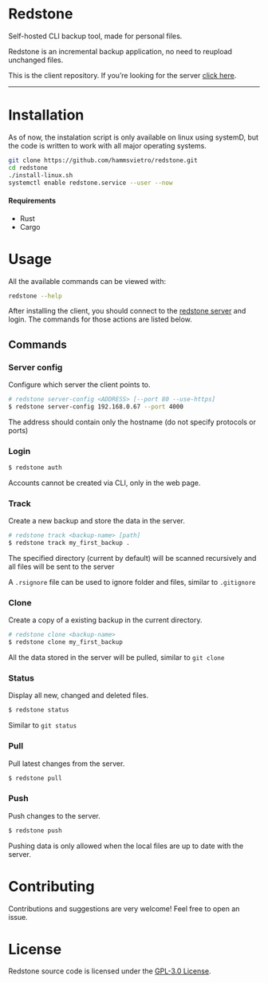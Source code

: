 # Redstone

Self-hosted CLI backup tool, made for personal files.

Redstone is an incremental backup application, no need to reupload unchanged files.


This is the client repository. If you’re looking for the server [click here](https://github.com/hammsvietro/redstone_server).

---
# Installation

As of now, the instalation script is only available on linux using systemD,
but the code is written to work with all major operating systems.


```bash
git clone https://github.com/hammsvietro/redstone.git
cd redstone
./install-linux.sh
systemctl enable redstone.service --user --now
```

#### Requirements
* Rust
* Cargo

# Usage

All the available commands can be viewed with:
```bash
redstone --help
```

After installing the client, you should connect to the [redstone server](https://github.com/hammsvietro/redstone_server) and login.
The commands for those actions are listed below.

## Commands

### Server config
Configure which server the client points to.
```bash
# redstone server-config <ADDRESS> [--port 80 --use-https]
$ redstone server-config 192.168.0.67 --port 4000

```
The address should contain only the hostname (do not specify protocols or ports)

### Login

```bash
$ redstone auth
```

Accounts cannot be created via CLI, only in the web page.

### Track
Create a new backup and store the data in the server.
```bash
# redstone track <backup-name> [path]
$ redstone track my_first_backup .
```

The specified directory (current by default)  will be scanned recursively and all files will be sent to the server

A `.rsignore` file can be used to ignore folder and files, similar to `.gitignore`

### Clone
Create a copy of a existing backup in the current directory.
```bash
# redstone clone <backup-name>
$ redstone clone my_first_backup
```

All the data stored in the server will be pulled, similar to `git clone` 

### Status
Display all new, changed and deleted files.
```bash
$ redstone status
```

Similar to `git status`

### Pull
Pull latest changes from the server.
```bash
$ redstone pull
```

### Push
Push changes to the server.
```bash
$ redstone push
```

Pushing data is only allowed when the local files are up to date with the server.

# Contributing
Contributions and suggestions are very welcome! Feel free to open an issue.

# License
Redstone source code is licensed under the [GPL-3.0 License](LICENSE).
